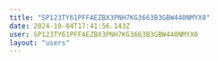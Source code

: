 ```yaml
---
title: "SP123TY61PFFAEZBX3PNH7KG3663B3GBW440NMYX0"
date: 2024-10-04T17:41:56.143Z
user: SP123TY61PFFAEZBX3PNH7KG3663B3GBW440NMYX0
layout: "users"
---
```

    
